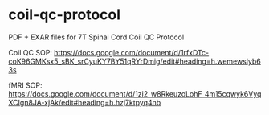 # coil-qc-protocol

PDF + EXAR files for 7T Spinal Cord Coil QC Protocol

Coil QC SOP: https://docs.google.com/document/d/1rfxDTc-coK96GMKsx5_sBK_srCyuKY7BY51qRYrDmig/edit#heading=h.wemewslyb63s

fMRI SOP: https://docs.google.com/document/d/1zi2_w8RkeuzoLohF_4m15cqwyk6VyqXCIgn8JA-xjAk/edit#heading=h.hzj7ktpyq4nb
